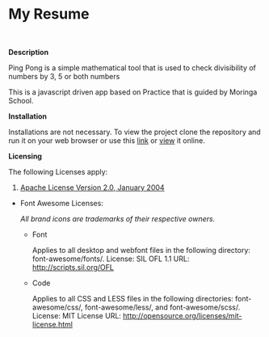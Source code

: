My Resume
===
<br>

**Description**

Ping Pong is a simple mathematical tool that is used to check divisibility of numbers by 3, 5 or both numbers

This is a javascript driven app based on Practice that is guided by Moringa School.

**Installation**

Installations are not necessary. To view the project clone the repository and run it on your web browser or use this [link](megabreakage.github.io.com/pingPong) or [view](megabreakage.github/pingPong) it online.

**Licensing**

The following Licenses apply:

1. [Apache License Version 2.0, January 2004](http://www.apache.org/licenses/)
- Font Awesome Licenses:

  *All brand icons are trademarks of their respective owners.*

  - Font

    Applies to all desktop and webfont files in the following directory: font-awesome/fonts/.
    License: SIL OFL 1.1
    URL: http://scripts.sil.org/OFL

  - Code

    Applies to all CSS and LESS files in the following directories: font-awesome/css/, font-awesome/less/, and font-awesome/scss/.
    License: MIT License
    URL: http://opensource.org/licenses/mit-license.html
